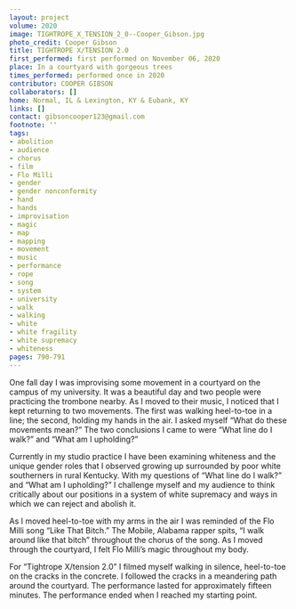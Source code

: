 ```yaml
---
layout: project
volume: 2020
image: TIGHTROPE_X_TENSION_2_0--Cooper_Gibson.jpg
photo_credit: Cooper Gibson
title: TIGHTROPE X/TENSION 2.0
first_performed: first performed on November 06, 2020
place: In a courtyard with gorgeous trees
times_performed: performed once in 2020
contributor: COOPER GIBSON
collaborators: []
home: Normal, IL & Lexington, KY & Eubank, KY
links: []
contact: gibsoncooper123@gmail.com
footnote: ''
tags:
- abolition
- audience
- chorus
- film
- Flo Milli
- gender
- gender nonconformity
- hand
- hands
- improvisation
- magic
- map
- mapping
- movement
- music
- performance
- rope
- song
- system
- university
- walk
- walking
- white
- white fragility
- white supremacy
- whiteness
pages: 790-791
---
```


One fall day I was improvising some movement in a courtyard on the campus of my university. It was a beautiful day and two people were practicing the trombone nearby. As I moved to their music, I noticed that I kept returning to two movements. The first was walking heel-to-toe in a line; the second, holding my hands in the air. I asked myself “What do these movements mean?” The two conclusions I came to were “What line do I walk?” and “What am I upholding?”

Currently in my studio practice I have been examining whiteness and the unique gender roles that I observed growing up surrounded by poor white southerners in rural Kentucky. With my questions of “What line do I walk?” and “What am I upholding?” I challenge myself and my audience to think critically about our positions in a system of white supremacy and ways in which we can reject and abolish it.

As I moved heel-to-toe with my arms in the air I was reminded of the Flo Milli song “Like That Bitch.” The Mobile, Alabama rapper spits, “I walk around like that bitch” throughout the chorus of the song. As I moved through the courtyard, I felt Flo Milli’s magic throughout my body. 

For “Tightrope X/tension 2.0” I filmed myself walking in silence, heel-to-toe on the cracks in the concrete. I followed the cracks in a meandering path around the courtyard. The performance lasted for approximately fifteen minutes. The performance ended when I reached my starting point.